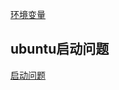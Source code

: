 [环境变量](https://facebook.github.io/create-react-app/docs/adding-custom-environment-variables)

## ubuntu启动问题
[启动问题](https://www.jianshu.com/p/4d2edd55b471)
